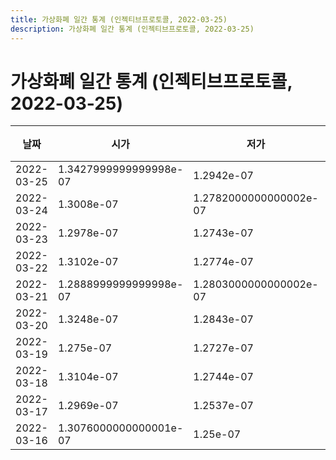 ```yaml
---
title: 가상화폐 일간 통계 (인젝티브프로토콜, 2022-03-25)
description: 가상화폐 일간 통계 (인젝티브프로토콜, 2022-03-25)
---
```


가상화폐 일간 통계 (인젝티브프로토콜, 2022-03-25)
===

|날짜|시가|저가|고가|종가|비고|
|--|--|--|--|--|--|
|2022-03-25|1.3427999999999998e-07|1.2942e-07|1.3863e-07|1.3014e-07|    |
|2022-03-24|1.3008e-07|1.2782000000000002e-07|1.4354999999999999e-07|1.3427999999999998e-07|    |
|2022-03-23|1.2978e-07|1.2743e-07|1.3711e-07|1.3006000000000001e-07|    |
|2022-03-22|1.3102e-07|1.2774e-07|1.3453e-07|1.2942e-07|    |
|2022-03-21|1.2888999999999998e-07|1.2803000000000002e-07|1.434e-07|1.3100000000000002e-07|    |
|2022-03-20|1.3248e-07|1.2843e-07|1.3565e-07|1.2934e-07|    |
|2022-03-19|1.275e-07|1.2727e-07|1.3714e-07|1.3103e-07|    |
|2022-03-18|1.3104e-07|1.2744e-07|1.3497e-07|1.2762999999999999e-07|    |
|2022-03-17|1.2969e-07|1.2537e-07|1.342e-07|1.3104e-07|    |
|2022-03-16|1.3076000000000001e-07|1.25e-07|1.351e-07|1.2955e-07|    |
